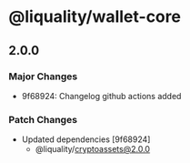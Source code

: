# @liquality/wallet-core

## 2.0.0

### Major Changes

- 9f68924: Changelog github actions added

### Patch Changes

- Updated dependencies [9f68924]
  - @liquality/cryptoassets@2.0.0
